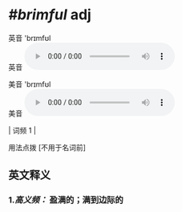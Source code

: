 # ***\#brimful*** adj
英音 'brɪmfʊl  
英音
<audio src="./media/brimful-B.aac" controls="controls"></audio>

美音 'brɪmfʊl  
美音
<audio src="./media/brimful.aac" controls="controls"></audio>



| 词频 1 |  

用法点拨  [不用于名词前]

英文释义
---
### 1.*高义频：* **盈满的；满到边际的**  


